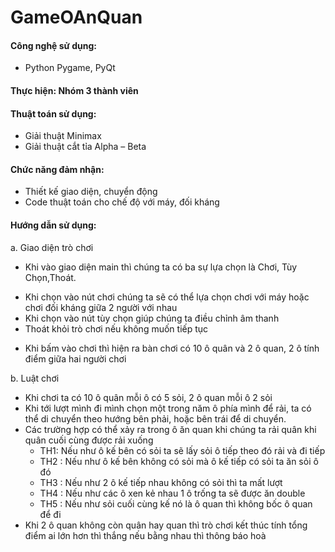 # GameOAnQuan
#### Công nghệ sử dụng:
- Python Pygame, PyQt

#### Thực hiện: Nhóm 3 thành viên

#### Thuật toán sử dụng:
- Giải thuật Minimax
- Giải thuật cắt tỉa Alpha – Beta

#### Chức năng đảm nhận:
- Thiết kế giao diện, chuyển động
- Code thuật toán cho chế độ với máy, đối kháng

#### Hướng dẫn sử dụng:
a.	Giao diện trò chơi
-	Khi vào giao diện main thì chúng ta có ba sự lựa chọn là Chơi, Tùy Chọn,Thoát.
+ Khi chọn vào nút chơi chúng ta sẽ có thể lựa chọn chơi với máy hoặc chơi đối kháng giữa 2 người với nhau 
+ Khi chọn vào nút tùy chọn giúp chúng ta điều chỉnh âm thanh 
+ Thoát khỏi trò chơi nếu không muốn tiếp tục 
-	Khi bấm vào chơi thì hiện ra bàn chơi có 10 ô quân và 2 ô quan, 2 ô tính điểm giữa hai người chơi

b.	Luật chơi
- Khi chơi ta có 10 ô quân mỗi ô có 5 sỏi, 2 ô quan mỗi ô 2 sỏi 
- Khi tới lượt mình đi mình chọn một trong năm ô phía mình để rải, ta có thể di chuyển theo hướng bên phải, hoặc bên trái để di chuyển. 
- Các trường hợp có thể xảy ra trong ô ăn quan khi chúng ta rải quân khi quân cuối cùng được rải xuống
  + TH1: Nếu như ô kế bên có sỏi ta sẽ lấy sỏi ô tiếp theo đó rải và đi tiếp 
  + TH2 : Nếu như ô kế bên không có sỏi mà ô kế tiếp có sỏi ta ăn sỏi ô đó
  + TH3 : Nếu như 2 ô kế tiếp nhau không có sỏi thì ta mất lượt 
  + TH4 : Nếu như các ô xen kẻ nhau 1 ô trống ta sẽ được ăn double
  + TH5 : Nếu như sỏi cuối cùng kế nó là ô quan thì không bốc ô quan để đi
- Khi 2 ô quan không còn quân hay quan thì trò chơi kết thúc tính tổng điểm ai lớn hơn thì thắng nếu bằng nhau thì thông báo hoà
